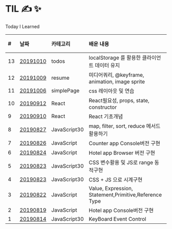 # TIL &#9997; &#10024;

Today I Learned

| #   | 날짜                                                                    | 카테고리     | 배운 내용                                             | 비고 |
| :-- | :---------------------------------------------------------------------- | :----------- | :---------------------------------------------------- | :--- |
| 13  | [20191010](https://minsangkimme.github.io/TIL/todos/index.html)         | todos        | localStorage 를 활용한 클라이언트 데이터 유지         |      |
| 12  | [20191009](https://minsangkimme.github.io/TIL/resume/public/index.html) | resume       | 미디어쿼리, @keyframe, animation, image sprite        |      |
| 11  | [20191006](https://minsangkimme.github.io/TIL/simplePage/index.html)    | simplePage   | css 레이아웃 및 연습                                  |      |
| 10  | [20190912](React/react02.md)                                            | React        | React필요성, props, state, constructor                |      |
| 9   | [20190910](React/react01.md)                                            | React        | React 기초개념                                        |      |
| 8   | [20190827](JavaScript30/04/summary04.md)                                | JavaScript30 | map, filter, sort, reduce 메서드 활용하기             |      |
| 7   | [20190826](JavaScript/counter-app.md)                                   | JavaScript   | Counter app Console버전 구현                          |      |
| 6   | [20190824](JavaScript/Hotel-browser/hotel-app.md)                       | JavaScript   | Hotel app Browser 버전 구현                           |      |
| 5   | [20190823](JavaScript30/03/summary03.md)                                | JavaScript30 | CSS 변수활용 및 JS로 range 동적구현                   |
| 4   | [20190823](JavaScript30/02/summary02.md)                                | JavaScript30 | CSS + JS 으로 시계구현                                |      |
| 3   | [20190822](JavaScript/Grammer.md)                                       | JavaScript   | Value, Expression, Statement,Primitive,Reference Type |      |
| 2   | [20190819](JavaScript/hotel-app.js)                                     | JavaScript   | Hotel app Console버전 구현                            |      |
| 1   | [20190814](JavaScript30/01/summary01.md)                                | JavaScript30 | KeyBoard Event Control                                |      |
